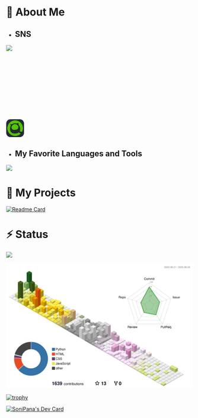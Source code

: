 # 🧐 About Me

- ## SNS

<p align="left">

   <a href="https://twitter.com/M1_Matu"><img src="https://skillicons.dev/icons?i=twitter&theme=light"></a>

   <svg width="10"></svg>

   <a href="https://qiita.com/SoniPana"><img src="./images/qiita.svg" width="48"></a>

</p>

- ## My Favorite Languages and Tools

<img src="https://skillicons.dev/icons?i=python,flutter,cs,html,css,typescript,git,linux,selenium,github,vscode&theme=light">


# 🚀 My Projects

[![Readme Card](https://github-readme-stats.vercel.app/api/pin/?username=m1daily&repo=Schedule_Bot)](https://github.com/m1daily/Schedule_Bot)


# ⚡ Status

![](https://img.shields.io/github/followers/SoniPana)

![](./profile-3d-contrib/profile-season-animate.svg)

[![trophy](https://github-profile-trophy.vercel.app/?username=SoniPana)](https://github.com/ryo-ma/github-profile-trophy)

<a href="https://app.daily.dev/SoniPana"><img src="https://api.daily.dev/devcards/72d7f4b1fd7e4fe2b291d29236ec208c.png?r=4rj" width="400" alt="SoniPana's Dev Card"/></a>
